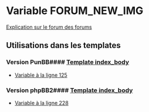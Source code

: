 # Variable FORUM_NEW_IMG
[Explication sur le forum des forums](http://forum.forumactif.com/t294113-listing-des-variables#FORUM_NEW_IMG)
## Utilisations dans les templates
### Version PunBB#### [Template index_body](punbb/index_body.md)
* [Variable à la ligne 125](../punbb/index_body.tpl#L125)
### Version phpBB2#### [Template index_body](subsilver/index_body.md)
* [Variable à la ligne 228](../subsilver/index_body.tpl#L228)